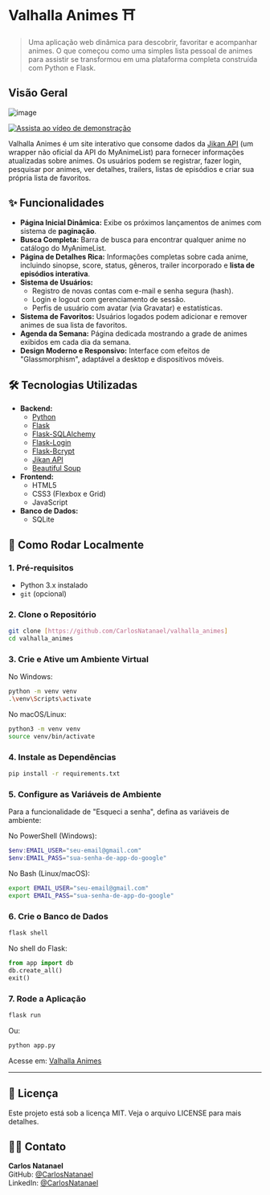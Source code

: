 # Valhalla Animes ⛩️

> Uma aplicação web dinâmica para descobrir, favoritar e acompanhar animes. O que começou como uma simples lista pessoal de animes para assistir se transformou em uma plataforma completa construída com Python e Flask.

## Visão Geral

 ![image](https://github.com/user-attachments/assets/b76fcf1f-798a-46f6-98bb-5b98e596d605)

[![Assista ao vídeo de demonstração](https://img.youtube.com/vi/s-KRPdh_FFM/hqdefault.jpg)](https://youtu.be/s-KRPdh_FFM)


Valhalla Animes é um site interativo que consome dados da [Jikan API](https://jikan.moe/) (um wrapper não oficial da API do MyAnimeList) para fornecer informações atualizadas sobre animes. Os usuários podem se registrar, fazer login, pesquisar por animes, ver detalhes, trailers, listas de episódios e criar sua própria lista de favoritos.

## ✨ Funcionalidades

- **Página Inicial Dinâmica:** Exibe os próximos lançamentos de animes com sistema de **paginação**.
- **Busca Completa:** Barra de busca para encontrar qualquer anime no catálogo do MyAnimeList.
- **Página de Detalhes Rica:** Informações completas sobre cada anime, incluindo sinopse, score, status, gêneros, trailer incorporado e **lista de episódios interativa**.
- **Sistema de Usuários:**
    - Registro de novas contas com e-mail e senha segura (hash).
    - Login e logout com gerenciamento de sessão.
    - Perfis de usuário com avatar (via Gravatar) e estatísticas.
- **Sistema de Favoritos:** Usuários logados podem adicionar e remover animes de sua lista de favoritos.
- **Agenda da Semana:** Página dedicada mostrando a grade de animes exibidos em cada dia da semana.
- **Design Moderno e Responsivo:** Interface com efeitos de "Glassmorphism", adaptável a desktop e dispositivos móveis.

## 🛠️ Tecnologias Utilizadas

- **Backend:**
    - [Python](https://www.python.org/)
    - [Flask](https://flask.palletsprojects.com/)
    - [Flask-SQLAlchemy](https://flask-sqlalchemy.palletsprojects.com/)
    - [Flask-Login](https://flask-login.readthedocs.io/)
    - [Flask-Bcrypt](https://flask-bcrypt.readthedocs.io/)
    - [Jikan API](https://jikan.moe/)
    - [Beautiful Soup](https://www.crummy.com/software/BeautifulSoup/)
- **Frontend:**
    - HTML5
    - CSS3 (Flexbox e Grid)
    - JavaScript
- **Banco de Dados:**
    - SQLite

## 🚀 Como Rodar Localmente

### 1. Pré-requisitos

- Python 3.x instalado
- `git` (opcional)

### 2. Clone o Repositório

```bash
git clone [https://github.com/CarlosNatanael/valhalla_animes]
cd valhalla_animes
```

### 3. Crie e Ative um Ambiente Virtual

No Windows:

```bash
python -m venv venv
.\venv\Scripts\activate
```

No macOS/Linux:

```bash
python3 -m venv venv
source venv/bin/activate
```

### 4. Instale as Dependências

```bash
pip install -r requirements.txt
```

### 5. Configure as Variáveis de Ambiente

Para a funcionalidade de "Esqueci a senha", defina as variáveis de ambiente:

No PowerShell (Windows):

```powershell
$env:EMAIL_USER="seu-email@gmail.com"
$env:EMAIL_PASS="sua-senha-de-app-do-google"
```

No Bash (Linux/macOS):

```bash
export EMAIL_USER="seu-email@gmail.com"
export EMAIL_PASS="sua-senha-de-app-do-google"
```

### 6. Crie o Banco de Dados

```bash
flask shell
```

No shell do Flask:

```python
from app import db
db.create_all()
exit()
```

### 7. Rode a Aplicação

```bash
flask run
```
Ou:

```bash
python app.py
```

Acesse em: [Valhalla Animes](https://vn75t0lq-5051.brs.devtunnels.ms/)

---

## 📄 Licença

Este projeto está sob a licença MIT. Veja o arquivo LICENSE para mais detalhes.

## 👨‍💻 Contato

**Carlos Natanael**  
GitHub: [@CarlosNatanael](https://github.com/CarlosNatanael)  
LinkedIn: [@CarlosNatanael](https://www.linkedin.com/in/carlos-natanael-608628243/)
